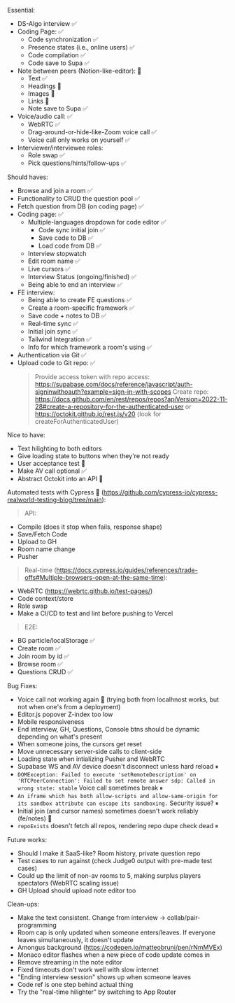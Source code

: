 Essential:
- DS-Algo interview ✅
- Coding Page: ✅
    - Code synchronization ✅
    - Presence states (i.e., online users) ✅
    - Code compilation ✅
    - Code save to Supa ✅
- Note between peers (Notion-like-editor): 🤔
    - Text ✅
    - Headings 🤔
    - Images 🤔
    - Links 🤔
    - Note save to Supa ✅
- Voice/audio call: ✅
    - WebRTC ✅
    - Drag-around-or-hide-like-Zoom voice call ✅
    - Voice call only works on yourself ✅
- Interviewer/interviewee roles:
    - Role swap ✅
    - Pick questions/hints/follow-ups ✅

Should haves:
- Browse and join a room ✅
- Functionality to CRUD the question pool ✅
- Fetch question from DB (on coding page) ✅
- Coding page: ✅
    - Multiple-languages dropdown for code editor ✅
        - Code sync initial join ✅
        - Save code to DB ✅
        - Load code from DB ✅
    - Interview stopwatch
    - Edit room name ✅
    - Live cursors ✅
    - Interview Status (ongoing/finished) ✅
    - Being able to end an interview ✅
- FE interview: 
    - Being able to create FE questions ✅
    - Create a room-specific framework ✅
    - Save code + notes to DB ✅
    - Real-time sync ✅
    - Initial join sync ✅
    - Tailwind Integration ✅
    - Info for which framework a room's using ✅
- Authentication via Git ✅
- Upload code to Git repo: ✅
    > Provide access token with repo access: https://supabase.com/docs/reference/javascript/auth-signinwithoauth?example=sign-in-with-scopes
    > Create repo: https://docs.github.com/en/rest/repos/repos?apiVersion=2022-11-28#create-a-repository-for-the-authenticated-user or https://octokit.github.io/rest.js/v20 (look for createForAuthenticatedUser)

Nice to have:
- Text hilighting to both editors
- Give loading state to buttons when they're not ready
- User acceptance test 🤔
- Make AV call optional ✅
- Abstract Octokit into an API 🤔

Automated tests with Cypress 🤔 (https://github.com/cypress-io/cypress-realworld-testing-blog/tree/main):
> API:
- Compile (does it stop when fails, response shape)
- Save/Fetch Code
- Upload to GH
- Room name change
- Pusher

> Real-time (https://docs.cypress.io/guides/references/trade-offs#Multiple-browsers-open-at-the-same-time):
- WebRTC (https://webrtc.github.io/test-pages/)
- Code context/store
- Role swap
- Make a CI/CD to test and lint before pushing to Vercel

> E2E:
- BG particle/localStorage ✅
- Create room ✅
- Join room by id ✅
- Browse room ✅
- Questions CRUD ✅

Bug Fixes:
- Voice call not working again 🤔 (trying both from localhnost works, but not when one's from a deployment)
- Editor.js popover Z-index too low
- Mobile responsiveness
- End interview, GH, Questions, Console btns should be dynamic depending on what's present
- When someone joins, the cursors get reset
- Move unnecessary server-side calls to client-side
- Loading state when intializing Pusher and WebRTC
- Supabase WS and AV device doesn't disconnect unless hard reload ⏸
- `DOMException: Failed to execute 'setRemoteDescription' on 'RTCPeerConnection': Failed to set remote answer sdp: Called in wrong state: stable` Voice call sometimes break ⏸
- `An iframe which has both allow-scripts and allow-same-origin for its sandbox attribute can escape its sandboxing.` Security issue? ⏸
- Initial join (and cursor names) sometimes doesn't work reliably (fe/notes) 🤔
- `repoExists` doesn't fetch all repos, rendering repo dupe check dead ⏸

Future works:
- Should I make it SaaS-like? Room history, private question repo
- Test cases to run against (check Judge0 output with pre-made test cases)
- Could up the limit of non-av rooms to 5, making surplus players spectators (WebRTC scaling issue)
- GH Upload should upload note editor too

Clean-ups:
- Make the text consistent. Change from interview -> collab/pair-programming
- Room cap is only updated when someone enters/leaves. If everyone leaves simultaneously, it doesn't update
- Amongus background (https://codepen.io/matteobruni/pen/rNmMVEx)
- Monaco editor flashes when a new piece of code update comes in
- Remove streaming in the note editor
- Fixed timeouts don't work well with slow internet
- "Ending interview session" shows up when someone leaves
- Code ref is one step behind actual thing
- Try the "real-time hilighter" by switching to App Router
